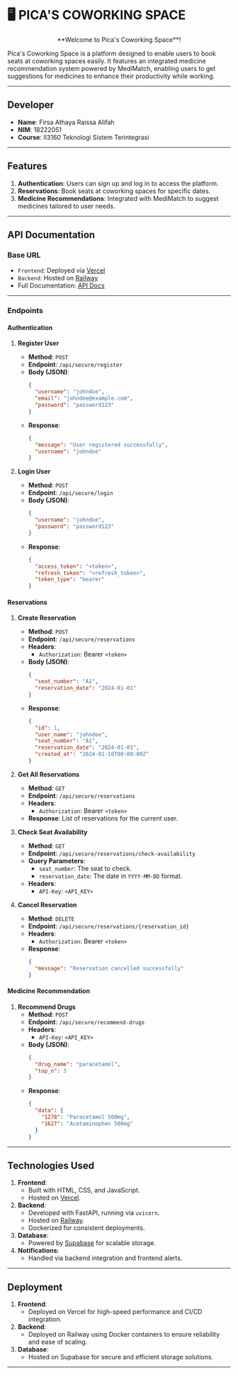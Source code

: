 # 🖥️ PICA'S COWORKING SPACE

<p align="center">
  **Welcome to Pica's Coworking Space**!
</p>

Pica's Coworking Space is a platform designed to enable users to book seats at coworking spaces easily. It features an integrated medicine recommendation system powered by MediMatch, enabling users to get suggestions for medicines to enhance their productivity while working.

---

## **Developer**
- **Name**: Firsa Athaya Raissa Alifah  
- **NIM**: 18222051  
- **Course**: II3160 Teknologi Sistem Terintegrasi  

---

## **Features**
1. **Authentication**: Users can sign up and log in to access the platform.  
2. **Reservations**: Book seats at coworking spaces for specific dates.  
3. **Medicine Recommendations**: Integrated with MediMatch to suggest medicines tailored to user needs.  

---

## **API Documentation**

### **Base URL**
- `Frontend`: Deployed via [Vercel](https://vercel.com/)  
- `Backend`: Hosted on [Railway](https://railway.app/)  
- Full Documentation: [API Docs](https://coworkingspace.up.railway.app/docs)

---

### **Endpoints**
#### **Authentication**
1. **Register User**
   - **Method**: `POST`
   - **Endpoint**: `/api/secure/register`
   - **Body (JSON)**:
     ```json
     {
       "username": "johndoe",
       "email": "johndoe@example.com",
       "password": "password123"
     }
     ```
   - **Response**:
     ```json
     {
       "message": "User registered successfully",
       "username": "johndoe"
     }
     ```

2. **Login User**
   - **Method**: `POST`
   - **Endpoint**: `/api/secure/login`
   - **Body (JSON)**:
     ```json
     {
       "username": "johndoe",
       "password": "password123"
     }
     ```
   - **Response**:
     ```json
     {
       "access_token": "<token>",
       "refresh_token": "<refresh_token>",
       "token_type": "bearer"
     }
     ```

#### **Reservations**
1. **Create Reservation**
   - **Method**: `POST`
   - **Endpoint**: `/api/secure/reservations`
   - **Headers**:
     - `Authorization`: Bearer `<token>`
   - **Body (JSON)**:
     ```json
     {
       "seat_number": "A1",
       "reservation_date": "2024-01-01"
     }
     ```
   - **Response**:
     ```json
     {
       "id": 1,
       "user_name": "johndoe",
       "seat_number": "A1",
       "reservation_date": "2024-01-01",
       "created_at": "2024-01-10T00:00:00Z"
     }
     ```

2. **Get All Reservations**
   - **Method**: `GET`
   - **Endpoint**: `/api/secure/reservations`
   - **Headers**:
     - `Authorization`: Bearer `<token>`
   - **Response**: List of reservations for the current user.

3. **Check Seat Availability**
   - **Method**: `GET`
   - **Endpoint**: `/api/secure/reservations/check-availability`
   - **Query Parameters**:
     - `seat_number`: The seat to check.
     - `reservation_date`: The date in `YYYY-MM-DD` format.
   - **Headers**:
     - `API-Key`: `<API_KEY>`

4. **Cancel Reservation**
   - **Method**: `DELETE`
   - **Endpoint**: `/api/secure/reservations/{reservation_id}`
   - **Headers**:
     - `Authorization`: Bearer `<token>`
   - **Response**:
     ```json
     {
       "message": "Reservation cancelled successfully"
     }
     ```

#### **Medicine Recommendation**
1. **Recommend Drugs**
   - **Method**: `POST`
   - **Endpoint**: `/api/secure/recommend-drugs`
   - **Headers**:
     - `API-Key`: `<API_KEY>`
   - **Body (JSON)**:
     ```json
     {
       "drug_name": "paracetamol",
       "top_n": 5
     }
     ```
   - **Response**:
     ```json
     {
       "data": {
         "1278": "Paracetamol 500mg",
         "1627": "Acetaminophen 500mg"
       }
     }
     ```

---

## **Technologies Used**
1. **Frontend**:
   - Built with HTML, CSS, and JavaScript.
   - Hosted on [Vercel](https://vercel.com/).
2. **Backend**:
   - Developed with FastAPI, running via `uvicorn`.
   - Hosted on [Railway](https://railway.app/).
   - Dockerized for consistent deployments.
3. **Database**:
   - Powered by [Supabase](https://supabase.com/) for scalable storage.
4. **Notifications**:
   - Handled via backend integration and frontend alerts.

---

## **Deployment**
1. **Frontend**:
   - Deployed on Vercel for high-speed performance and CI/CD integration.
2. **Backend**:
   - Deployed on Railway using Docker containers to ensure reliability and ease of scaling.
3. **Database**:
   - Hosted on Supabase for secure and efficient storage solutions.

---
